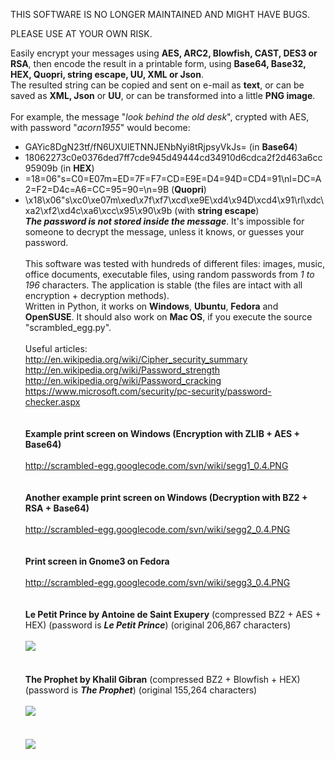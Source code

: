 THIS SOFTWARE IS NO LONGER MAINTAINED AND MIGHT HAVE BUGS.

PLEASE USE AT YOUR OWN RISK.

Easily encrypt your messages using  **AES, ARC2, Blowfish, CAST, DES3 or RSA**, then encode the result in a printable form, using  **Base64, Base32, HEX, Quopri, string escape, UU, XML or Json**.<br>
The resulted string can be copied and sent on e-mail as <b>text</b>, or can be saved as <b>XML, Json</b> or <b>UU</b>, or can be transformed into a little <b>PNG image</b>.<br>
<br>
For example, the message  "<i>look behind the old desk</i>", crypted with AES, with password "<i>acorn1955</i>" would become:<br>
<ul><li>GAYic8DgN23tf/fN6UXUlETNNJENbNyi8tRjpsyVkJs= (in <b>Base64</b>)<br>
</li><li>18062273c0e0376ded7ff7cde945d49444cd34910d6cdca2f2d463a6cc95909b (in <b>HEX</b>)<br>
</li><li>=18=06"s=C0=E07m=ED=7F=F7=CD=E9E=D4=94D=CD4=91\nl=DC=A2=F2=D4c=A6=CC=95=90=\n=9B (<b>Quopri</b>)<br>
</li><li>\x18\x06"s\xc0\xe07m\xed\x7f\xf7\xcd\xe9E\xd4\x94D\xcd4\x91\rl\xdc\xa2\xf2\xd4c\xa6\xcc\x95\x90\x9b (with <b>string escape</b>)<br>
<i><b>The password is not stored inside the message</b></i>. It's impossible for someone to decrypt the message, unless it knows, or guesses your password.<br>
<br>
This software was tested with hundreds of different files: images, music, office documents, executable files, using random passwords from <i>1 to 196</i> characters. The application is stable (the files are intact with all encryption + decryption methods).<br>
Written in Python, it works on <b>Windows</b>, <b>Ubuntu</b>, <b>Fedora</b> and <b>OpenSUSE</b>. It should also work on <b>Mac OS</b>, if you execute the source "scrambled_egg.py".<br>
<br>
Useful articles:<br>
<a href='http://en.wikipedia.org/wiki/Cipher_security_summary'>http://en.wikipedia.org/wiki/Cipher_security_summary</a><br>
<a href='http://en.wikipedia.org/wiki/Password_strength'>http://en.wikipedia.org/wiki/Password_strength</a><br>
<a href='http://en.wikipedia.org/wiki/Password_cracking'>http://en.wikipedia.org/wiki/Password_cracking</a><br>
<a href='https://www.microsoft.com/security/pc-security/password-checker.aspx'>https://www.microsoft.com/security/pc-security/password-checker.aspx</a><br>
<br><br>
<b>Example print screen on Windows (Encryption with ZLIB + AES + Base64)</b><br><br>
<a href='http://scrambled-egg.googlecode.com/svn/wiki/segg1_0.4.PNG'>http://scrambled-egg.googlecode.com/svn/wiki/segg1_0.4.PNG</a><br>
<br><br>
<b>Another example print screen on Windows (Decryption with BZ2 + RSA + Base64)</b><br><br>
<a href='http://scrambled-egg.googlecode.com/svn/wiki/segg2_0.4.PNG'>http://scrambled-egg.googlecode.com/svn/wiki/segg2_0.4.PNG</a><br>
<br><br>
<b>Print screen in Gnome3 on Fedora</b><br><br>
<a href='http://scrambled-egg.googlecode.com/svn/wiki/segg3_0.4.PNG'>http://scrambled-egg.googlecode.com/svn/wiki/segg3_0.4.PNG</a><br>
<br><br>
<b>Le Petit Prince by Antoine de Saint Exupery</b> (compressed BZ2 + AES + HEX) (password is <i><b>Le Petit Prince</b></i>) (original 206,867 characters)<br><br>
<img src='http://scrambled-egg.googlecode.com/svn/wiki/lpp_0.3.png' /><br>
<br><br>
<b>The Prophet by Khalil Gibran</b> (compressed BZ2 + Blowfish + HEX) (password is <i><b>The Prophet</b></i>) (original  155,264 characters)<br><br>
<img src='http://scrambled-egg.googlecode.com/svn/wiki/tp_0.3.png' /><br>
<br><br>
<a href='http://www.softpedia.com/get/Security/Encrypting/Scrambled-Egg.shtml'>
<img src='http://www.softpedia.com/base_img/softpedia_free_award_f.gif' /></a>
<br>